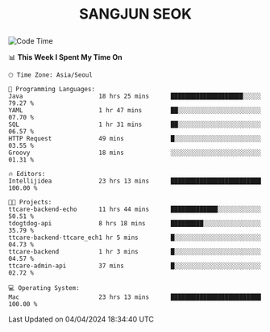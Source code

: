 <h1>
 <p align="center">
   SANGJUN SEOK
 </p>
</h1>

<!--START_SECTION:waka-->
![Code Time](http://img.shields.io/badge/Code%20Time-3%2C445%20hrs%2031%20mins-blue)

📊 **This Week I Spent My Time On** 

```text
🕑︎ Time Zone: Asia/Seoul

💬 Programming Languages: 
Java                     18 hrs 25 mins      ████████████████████░░░░░   79.27 % 
YAML                     1 hr 47 mins        ██░░░░░░░░░░░░░░░░░░░░░░░   07.70 % 
SQL                      1 hr 31 mins        ██░░░░░░░░░░░░░░░░░░░░░░░   06.57 % 
HTTP Request             49 mins             █░░░░░░░░░░░░░░░░░░░░░░░░   03.55 % 
Groovy                   18 mins             ░░░░░░░░░░░░░░░░░░░░░░░░░   01.31 % 

🔥 Editors: 
Intellijidea             23 hrs 13 mins      █████████████████████████   100.00 % 

🐱‍💻 Projects: 
ttcare-backend-echo      11 hrs 44 mins      █████████████░░░░░░░░░░░░   50.51 % 
tdogtdog-api             8 hrs 18 mins       █████████░░░░░░░░░░░░░░░░   35.79 % 
ttcare-backend-ttcare_ech1 hr 5 mins         █░░░░░░░░░░░░░░░░░░░░░░░░   04.73 % 
ttcare-backend           1 hr 3 mins         █░░░░░░░░░░░░░░░░░░░░░░░░   04.57 % 
ttcare-admin-api         37 mins             █░░░░░░░░░░░░░░░░░░░░░░░░   02.72 % 

💻 Operating System: 
Mac                      23 hrs 13 mins      █████████████████████████   100.00 % 
```


 Last Updated on 04/04/2024 18:34:40 UTC
<!--END_SECTION:waka-->
